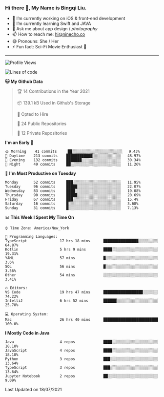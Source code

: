 ### Hi there 👋, My Name is Bingqi Liu.

- 🔭 I’m currently working on iOS & front-end development
- 🌱 I’m currently learning Swift and JAVA
- 💬 Ask me about app design / *photography*
- 📫 How to reach me: hi@ninecho.co
- 😄 Pronouns: She / Her
- ⚡ Fun fact: Sci-Fi Movie Enthusiast 🚀

---

<!--START_SECTION:waka-->
![Profile Views](http://img.shields.io/badge/Profile%20Views-0-blue)

![Lines of code](https://img.shields.io/badge/From%20Hello%20World%20I%27ve%20Written-3.0%20million%20lines%20of%20code-blue)

**🐱 My Github Data** 

> 🏆 14 Contributions in the Year 2021
 > 
> 📦 139.1 kB Used in Github's Storage 
 > 
> 💼 Opted to Hire
 > 
> 📜 24 Public Repositories 
 > 
> 🔑 12 Private Repositories  
 > 
**I'm an Early 🐤** 

```text
🌞 Morning    41 commits     ██░░░░░░░░░░░░░░░░░░░░░░░   9.43% 
🌆 Daytime    213 commits    ████████████░░░░░░░░░░░░░   48.97% 
🌃 Evening    132 commits    ███████░░░░░░░░░░░░░░░░░░   30.34% 
🌙 Night      49 commits     ██░░░░░░░░░░░░░░░░░░░░░░░   11.26%

```
📅 **I'm Most Productive on Tuesday** 

```text
Monday       52 commits     ███░░░░░░░░░░░░░░░░░░░░░░   11.95% 
Tuesday      96 commits     █████░░░░░░░░░░░░░░░░░░░░   22.07% 
Wednesday    83 commits     ████░░░░░░░░░░░░░░░░░░░░░   19.08% 
Thursday     90 commits     █████░░░░░░░░░░░░░░░░░░░░   20.69% 
Friday       67 commits     ███░░░░░░░░░░░░░░░░░░░░░░   15.4% 
Saturday     16 commits     █░░░░░░░░░░░░░░░░░░░░░░░░   3.68% 
Sunday       31 commits     █░░░░░░░░░░░░░░░░░░░░░░░░   7.13%

```


📊 **This Week I Spent My Time On** 

```text
⌚︎ Time Zone: America/New_York

💬 Programming Languages: 
TypeScript               17 hrs 18 mins      ████████████████░░░░░░░░░   64.87% 
Kotlin                   5 hrs 9 mins        ████░░░░░░░░░░░░░░░░░░░░░   19.31% 
YAML                     57 mins             █░░░░░░░░░░░░░░░░░░░░░░░░   3.6% 
SQL                      56 mins             █░░░░░░░░░░░░░░░░░░░░░░░░   3.56% 
Other                    54 mins             ░░░░░░░░░░░░░░░░░░░░░░░░░   3.41%

🔥 Editors: 
VS Code                  19 hrs 47 mins      ██████████████████░░░░░░░   74.22% 
IntelliJ                 6 hrs 52 mins       ██████░░░░░░░░░░░░░░░░░░░   25.78%

💻 Operating System: 
Mac                      26 hrs 40 mins      █████████████████████████   100.0%

```

**I Mostly Code in Java** 

```text
Java                     4 repos             ████░░░░░░░░░░░░░░░░░░░░░   18.18% 
JavaScript               4 repos             ████░░░░░░░░░░░░░░░░░░░░░   18.18% 
Python                   3 repos             ███░░░░░░░░░░░░░░░░░░░░░░   13.64% 
TypeScript               3 repos             ███░░░░░░░░░░░░░░░░░░░░░░   13.64% 
Jupyter Notebook         2 repos             ██░░░░░░░░░░░░░░░░░░░░░░░   9.09%

```



 Last Updated on 18/07/2021
<!--END_SECTION:waka-->
